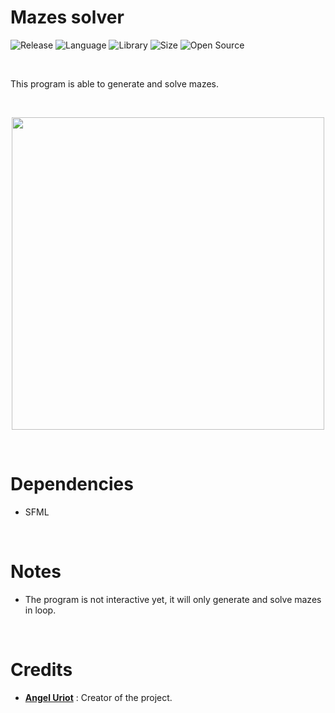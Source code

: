 # Mazes solver

![Release](https://img.shields.io/badge/Release-v1.0-blueviolet)
![Language](https://img.shields.io/badge/Language-C%2B%2B-0052cf)
![Library](https://img.shields.io/badge/Library-SFML-00cf2c)
![Size](https://img.shields.io/badge/Size-32%20Mo-f12222)
![Open Source](https://badges.frapsoft.com/os/v2/open-source.svg?v=103)

<br/>

This program is able to generate and solve mazes.

<br/>

<p align="center">
	<img src="https://i.imgur.com/VApqhMC.png" width="500">
</p>

<br/>

# Dependencies

* SFML

<br/>

# Notes

* The program is not interactive yet, it will only generate and solve mazes in loop.

<br/>

# Credits

* [**Angel Uriot**](https://github.com/angeluriot) : Creator of the project.
